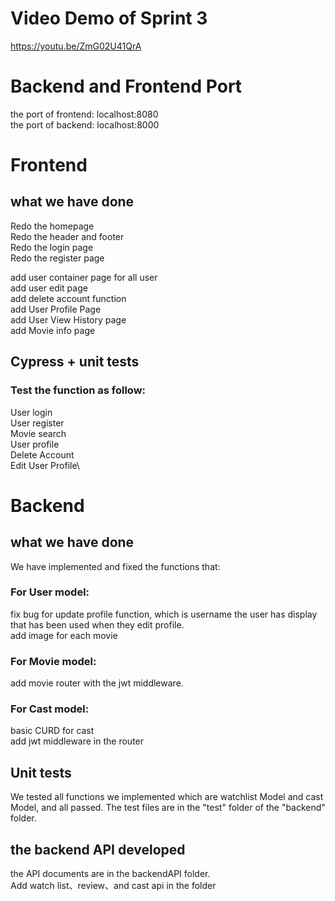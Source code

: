 # Video Demo of Sprint 3
https://youtu.be/ZmG02U41QrA

# Backend and Frontend Port
the port of frontend: localhost:8080  
the port of backend: localhost:8000  

# Frontend
## what we have done
Redo the homepage\
Redo the header and footer\
Redo the login page\
Redo the register page

add user container page for all user\
add user edit page\
add delete account function\
add User Profile Page\
add User View History page\
add Movie info page

## Cypress + unit tests

### Test the function as follow:  
 User login\
 User register\
 Movie search\
 User profile\
 Delete Account\
 Edit User Profile\
 

# Backend
## what we have done
We have implemented and fixed the functions that:  
### For User model:  
fix bug for update profile function, which is username the user has display that has been used when they edit profile.\
add image for each movie
### For Movie model:
add movie router with the jwt middleware.
### For Cast model:
basic CURD for cast\
add jwt middleware in the router
## Unit tests
We tested all functions we implemented which are watchlist Model and cast Model, and all passed. The test files are in the "test" folder of the "backend" folder.  
## the backend API developed
the API documents are in the backendAPI folder. \
Add watch list、review、and cast api in the folder

